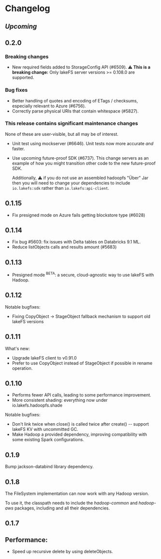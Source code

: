 # Changelog

## _Upcoming_

## 0.2.0

### Breaking changes

* New required fields added to StorageConfig API (#6509).  **:warning: This
  is a breaking change:** Only lakeFS server versions >= 0.108.0 are
  supported.

### Bug fixes

* Better handling of quotes and encoding of ETags / checksums, especially
  relevant to Azure (#6756).
* Correctly parse physical URIs that contain whitespace (#5827).

### This release contains significant maintenance changes

None of these are user-visible, but all may be of interest.

* Unit test using mockserver (#6646).  Unit tests now more accurate _and_
  faster.
* Use upcoming future-proof SDK (#6737).  This change servers as an example
  of how you might transition other code to the new future-proof SDK.

  Additionally, :warning: if you do not use an assembled hadoopfs "Über" Jar
  then you will need to change your dependencies to include `io.lakefs:sdk`
  rather than `io.lakefs:api-client`.

## 0.1.15

* Fix presigned mode on Azure fails getting blockstore type (#6028)

## 0.1.14

* Fix bug #5603: fix issues with Delta tables on Databricks 9.1 ML.
* Reduce listObjects calls and results amount (#5683) 

## 0.1.13

* Presigned mode <sup>BETA</sup>: a secure, cloud-agnostic way to use lakeFS with Hadoop.

## 0.1.12

Notable bugfixes:
* Fixing CopyObject -> StageObject fallback mechanism to support old lakeFS versions

## 0.1.11

What's new:
* Upgrade lakeFS client to v0.91.0
* Prefer to use CopyObject instead of StageObject if possible in rename operation.

## 0.1.10

* Performs fewer API calls, leading to some performance improvement.
* More consistent shading: everything now under io.lakefs.hadoopfs.shade

Notable bugfixes:
* Don't link twice when close() is called twice after create() -- support
  lakeFS KV with uncommitted GC.
* Make Hadoop a provided dependency, improving compatibility with some
  existing Spark configurations.

## 0.1.9

Bump jackson-databind library dependency.

## 0.1.8

The FileSystem implementation can now work with any Hadoop version.

To use it, the classpath needs to include the _hadoop-common_ and _hadoop-aws_ packages, including and all their dependencies.

## 0.1.7

## Performance:

* Speed up recursive delete by using deleteObjects.
